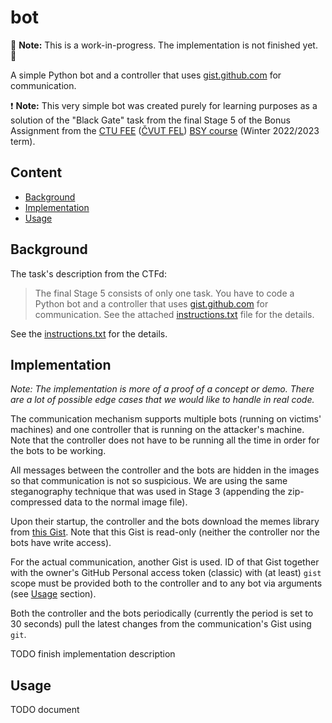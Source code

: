 # bot

🚧 **Note:** This is a work-in-progress. The implementation is not finished yet. 🚧

A simple Python bot and a controller that uses [gist.github.com] for communication.

❗️ **Note:** This very simple bot was created purely for learning purposes as a solution of the "Black Gate" task from
the final Stage 5 of the Bonus Assignment from the [CTU FEE][ctu-fee] ([ČVUT FEL][cvut-fel])
[BSY course][ctu-fee-bsy] (Winter 2022/2023 term).


## Content

<!-- START doctoc generated TOC please keep comment here to allow auto update -->
<!-- DON'T EDIT THIS SECTION, INSTEAD RE-RUN doctoc TO UPDATE -->

- [Background](#background)
- [Implementation](#implementation)
- [Usage](#usage)

<!-- END doctoc generated TOC please keep comment here to allow auto update -->


## Background

The task's description from the CTFd:
> The final Stage 5 consists of only one task. You have to code a Python bot and a controller that
> uses [gist.github.com] for communication. See the attached [instructions.txt](./instructions.txt)
> file for the details.

See the [instructions.txt](./instructions.txt) for the details.


## Implementation

_Note: The implementation is more of a proof of a concept or demo. There are a lot of possible edge cases that we would
like to handle in real code._

The communication mechanism supports multiple bots (running on victims' machines) and one controller that is running on
the attacker's machine. Note that the controller does not have to be running all the time in order for the bots to be
working.

All messages between the controller and the bots are hidden in the images so that communication is not so suspicious.
We are using the same steganography technique that was used in Stage 3 (appending the zip-compressed data to the normal
image file).

Upon their startup, the controller and the bots download the memes library from
[this Gist](https://gist.github.com/pokusew/4c7fe7e6d06b0b90ab4848b234209e95). Note that this Gist is read-only
(neither the controller nor the bots have write access).

For the actual communication, another Gist is used. ID of that Gist together with the owner's GitHub
Personal access token (classic) with (at least) `gist` scope must be provided both
to the controller and to any bot via arguments (see [Usage](#usage) section).

Both the controller and the bots periodically (currently the period is set to 30 seconds) pull the latest changes from
the communication's Gist using `git`.

TODO finish implementation description


## Usage

TODO document


<!-- links references -->

[ctu-fee]: https://fel.cvut.cz/en

[cvut-fel]: https://fel.cvut.cz/cs

[ctu-fee-bsy]: https://cw.fel.cvut.cz/b221/courses/bsy/start

[gist.github.com]: https://gist.github.com/
